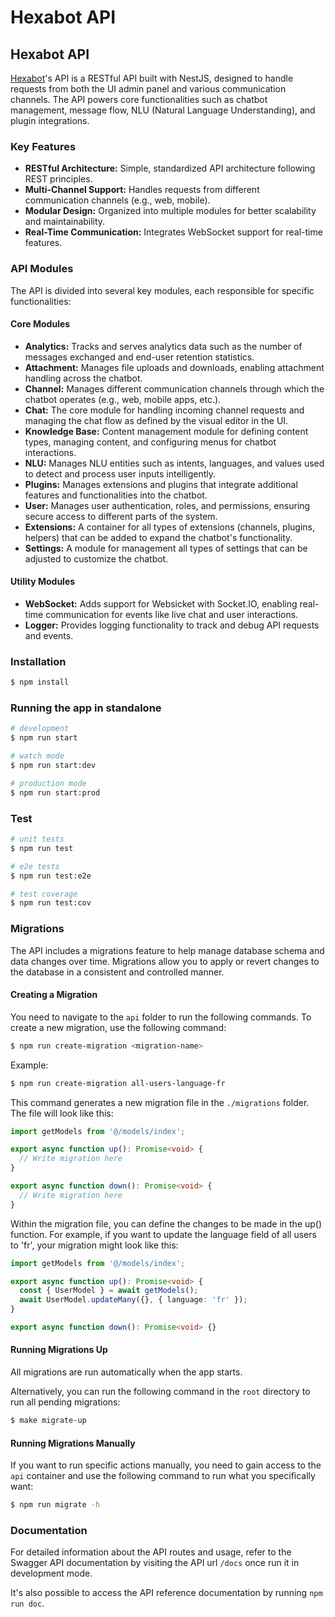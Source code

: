 # Hexabot API

## Hexabot API

[Hexabot](https://hexabot.ai/)'s API is a RESTful API built with NestJS, designed to handle requests from both the UI admin panel and various communication channels. The API powers core functionalities such as chatbot management, message flow, NLU (Natural Language Understanding), and plugin integrations.

### Key Features

* **RESTful Architecture:** Simple, standardized API architecture following REST principles.
* **Multi-Channel Support:** Handles requests from different communication channels (e.g., web, mobile).
* **Modular Design:** Organized into multiple modules for better scalability and maintainability.
* **Real-Time Communication:** Integrates WebSocket support for real-time features.

### API Modules

The API is divided into several key modules, each responsible for specific functionalities:

#### Core Modules

* **Analytics:** Tracks and serves analytics data such as the number of messages exchanged and end-user retention statistics.
* **Attachment:** Manages file uploads and downloads, enabling attachment handling across the chatbot.
* **Channel:** Manages different communication channels through which the chatbot operates (e.g., web, mobile apps, etc.).
* **Chat:** The core module for handling incoming channel requests and managing the chat flow as defined by the visual editor in the UI.
* **Knowledge Base:** Content management module for defining content types, managing content, and configuring menus for chatbot interactions.
* **NLU:** Manages NLU entities such as intents, languages, and values used to detect and process user inputs intelligently.
* **Plugins:** Manages extensions and plugins that integrate additional features and functionalities into the chatbot.
* **User:** Manages user authentication, roles, and permissions, ensuring secure access to different parts of the system.
* **Extensions:** A container for all types of extensions (channels, plugins, helpers) that can be added to expand the chatbot's functionality.
* **Settings:** A module for management all types of settings that can be adjusted to customize the chatbot.

#### Utility Modules

* **WebSocket:** Adds support for Websicket with Socket.IO, enabling real-time communication for events like live chat and user interactions.
* **Logger:** Provides logging functionality to track and debug API requests and events.

### Installation

```bash
$ npm install
```

### Running the app in standalone

```bash
# development
$ npm run start

# watch mode
$ npm run start:dev

# production mode
$ npm run start:prod
```

### Test

```bash
# unit tests
$ npm run test

# e2e tests
$ npm run test:e2e

# test coverage
$ npm run test:cov
```

### Migrations

The API includes a migrations feature to help manage database schema and data changes over time. Migrations allow you to apply or revert changes to the database in a consistent and controlled manner.

#### Creating a Migration

You need to navigate to the `api` folder to run the following commands. To create a new migration, use the following command:

```bash
$ npm run create-migration <migration-name>
```

Example:

```bash
$ npm run create-migration all-users-language-fr
```

This command generates a new migration file in the `./migrations` folder. The file will look like this:

```typescript
import getModels from '@/models/index';

export async function up(): Promise<void> {
  // Write migration here
}

export async function down(): Promise<void> {
  // Write migration here
}
```

Within the migration file, you can define the changes to be made in the up() function. For example, if you want to update the language field of all users to 'fr', your migration might look like this:

```typescript
import getModels from '@/models/index';

export async function up(): Promise<void> {
  const { UserModel } = await getModels();
  await UserModel.updateMany({}, { language: 'fr' });
}

export async function down(): Promise<void> {}
```

#### Running Migrations Up

All migrations are run automatically when the app starts.

Alternatively, you can run the following command in the `root` directory to run all pending migrations:

```bash
$ make migrate-up
```

#### Running Migrations Manually

If you want to run specific actions manually, you need to gain access to the `api` container and use the following command to run what you specifically want:

```bash
$ npm run migrate -h
```

### Documentation

For detailed information about the API routes and usage, refer to the Swagger API documentation by visiting the API url `/docs` once run it in development mode.

It's also possible to access the API reference documentation by running `npm run doc`.
